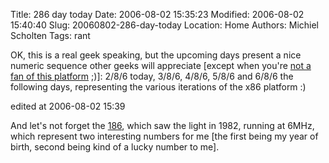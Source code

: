 Title: 286 day today
Date: 2006-08-02 15:35:23
Modified: 2006-08-02 15:40:40
Slug: 20060802-286-day-today
Location: Home
Authors: Michiel Scholten
Tags: rant

<p>OK, this is a real geek speaking, but the upcoming days present a nice numeric sequence other geeks will appreciate [except when you're <a href="http://en.wikipedia.org/wiki/PowerPC">not a fan of this platform</a> ;)]: 2/8/6 today, 3/8/6, 4/8/6, 5/8/6 and 6/8/6 the following days, representing the various iterations of the x86 platform :)</p>

<div class="edit">edited at 2006-08-02 15:39</div>
<p>And let's not forget the <a href="http://en.wikipedia.org/wiki/80186">186</a>, which saw the light in 1982, running at 6MHz, which represent two interesting numbers for me [the first being my year of birth, second being kind of a lucky number to me].</p>

